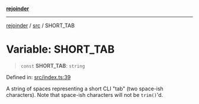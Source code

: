 [**rejoinder**](../../README.md)

***

[rejoinder](../../README.md) / [src](../README.md) / SHORT\_TAB

# Variable: SHORT\_TAB

> `const` **SHORT\_TAB**: `string`

Defined in: [src/index.ts:39](https://github.com/Xunnamius/rejoinder/blob/9296149d58253119677e1f99010c807c5028c30d/src/index.ts#L39)

A string of spaces representing a short CLI "tab" (two space-ish characters).
Note that space-ish characters will not be `trim()`'d.
